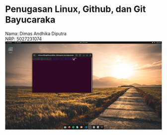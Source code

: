 # Penugasan Linux, Github, dan Git Bayucaraka
Nama: Dimas Andhika Diputra<br>
NRP: 5027231074<br>
<img src="./SS.png" alt="Foto Dimas" />
